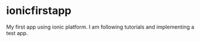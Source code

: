 # ionicfirstapp
My first app using ionic platform. I am following tutorials and implementing a test app. 
